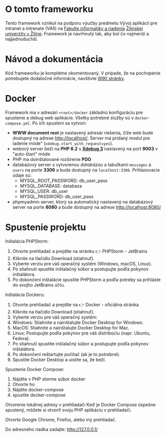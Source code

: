 # O tomto frameworku

Tento framework vznikol na podporu výučby predmetu Vývoj aplikácií pre intranet a intrenate (VAII)
na [Fakulte informatiky a riadenia](https://www.fri.uniza.sk/) [Žilinskej univerzity v Žiline](https://www.uniza.sk/). Framework je navrhnutý tak, aby bol čo
najmenší a najjednoduchší.

# Návod a dokumentácia

Kód frameworku je kompletne okomentovaný. V prípade, že na pochopenie potrebujete dodatočné informácie,
navštívte [WIKI stránky](https://github.com/thevajko/vaiicko/wiki).

# Docker

Framework ma v adresári `<root>/docker` základnú konfiguráciu pre spustenie a debug web aplikácie. Všetky potrebné služby sú v `docker-compose.yml`. Po ich spustení sa vytvorí:

- __WWW document root__ je nastavený adresár riešenia, čiže web bude dostupný na adrese [http://localhost/](http://localhost/). Server má pridaný modul pre
  ladenie móde" (`xdebug.start_with_request=yes`).
- webový server beží na __PHP 8.2__ s [__Xdebug 3__](https://xdebug.org/) nastavený na port __9003__ v "auto-štart" móde
- PHP ma doinštalované rozšírenie __PDO__
- databázový server s vytvorenou _databázou_ a tabuľkami `messages` a `users` na porte __3306__ a bude dostupný na `localhost:3306`. Prihlasovacie údaje sú:
    - MYSQL_ROOT_PASSWORD: db_user_pass
    - MYSQL_DATABASE: databaza
    - MYSQL_USER: db_user
    - MYSQL_PASSWORD: db_user_pass
- phpmyadmin server, ktorý sa automatický nastavený na databázový server na porte __8080__ a bude dostupný na
  adrese [http://localhost:8080/](http://localhost:8080/)

# Spustenie projektu

Inštalácia PHPStorm:

1. Otvorte prehliadač a prejdite na stránku 👉 PHPStorm - JetBrains
2. Kliknite na tlačidlo Download (stiahnuť).
3. Vyberte verziu pre váš operačný systém (Windows, macOS, Linux).
4. Po stiahnutí spustite inštalačný súbor a postupujte podľa pokynov inštalátora.
5. Po dokončení inštalácie spustite PHPStorm a podľa potreby sa prihláste do svojho JetBrains účtu.

Inštalácia Dockeru:

1. Otvorte prehliadač a prejdite na 👉 Docker - oficiálna stránka
2. Kliknite na tlačidlo Download (stiahnuť).
3. Vyberte verziu pre váš operačný systém:
4. Windows: Stiahnite a nainštalujte Docker Desktop for Windows.
5. MacOS: Stiahnite a nainštalujte Docker Desktop for Mac.
6. Linux: Postupujte podľa pokynov pre váš distribúciu (napr. Ubuntu, Fedora).
7. Po stiahnutí spustite inštalačný súbor a postupujte podľa pokynov inštalátora.
8. Po dokončení reštartujte počítač (ak je to potrebné).
9. Spustite Docker Desktop a uistite sa, že beží.

Spustenie Docker Compose:

1. Nájdite v PHP storme súbor docker
2. Otvorte ho
3. Nájdite docker-compose
4. spustite docker-compose

Otvorenie lokálnej adresy v prehliadači
Keď je Docker Compose úspešne spustený, môžete si otvoriť svoju PHP aplikáciu v prehliadači.

Otvorte Google Chrome, Firefox, alebo iný prehliadač.

Do adresného riadka zadajte: http://127.0.0.1/




    
